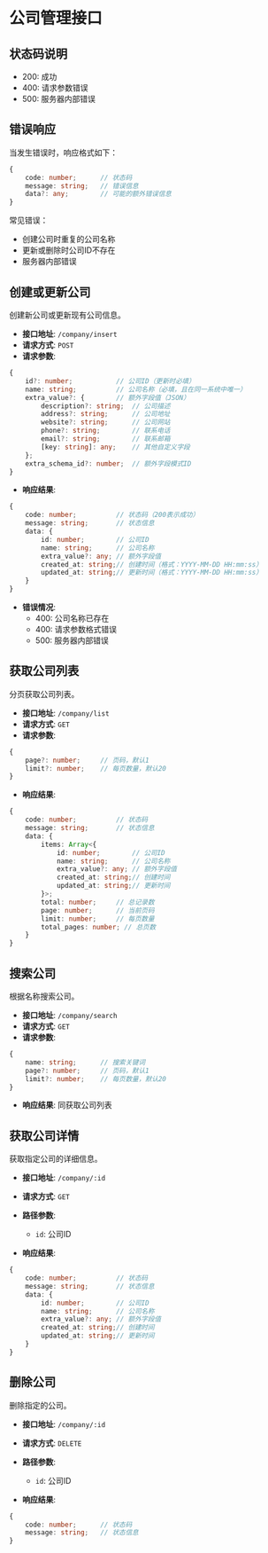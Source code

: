 # 公司管理接口

## 状态码说明

- 200: 成功
- 400: 请求参数错误
- 500: 服务器内部错误

## 错误响应

当发生错误时，响应格式如下：

```typescript
{
    code: number;      // 状态码
    message: string;   // 错误信息
    data?: any;        // 可能的额外错误信息
}
```

常见错误：
- 创建公司时重复的公司名称
- 更新或删除时公司ID不存在
- 服务器内部错误

## 创建或更新公司

创建新公司或更新现有公司信息。

- **接口地址**: `/company/insert`
- **请求方式**: `POST`
- **请求参数**:

```typescript
{
    id?: number;           // 公司ID（更新时必填）
    name: string;          // 公司名称（必填，且在同一系统中唯一）
    extra_value?: {        // 额外字段值（JSON）
        description?: string;  // 公司描述
        address?: string;      // 公司地址
        website?: string;      // 公司网站
        phone?: string;        // 联系电话
        email?: string;        // 联系邮箱
        [key: string]: any;    // 其他自定义字段
    };
    extra_schema_id?: number;  // 额外字段模式ID
}
```

- **响应结果**:

```typescript
{
    code: number;          // 状态码（200表示成功）
    message: string;       // 状态信息
    data: {
        id: number;        // 公司ID
        name: string;      // 公司名称
        extra_value?: any; // 额外字段值
        created_at: string;// 创建时间（格式：YYYY-MM-DD HH:mm:ss）
        updated_at: string;// 更新时间（格式：YYYY-MM-DD HH:mm:ss）
    }
}
```

- **错误情况**:
  - 400: 公司名称已存在
  - 400: 请求参数格式错误
  - 500: 服务器内部错误

## 获取公司列表

分页获取公司列表。

- **接口地址**: `/company/list`
- **请求方式**: `GET`
- **请求参数**:

```typescript
{
    page?: number;     // 页码，默认1
    limit?: number;    // 每页数量，默认20
}
```

- **响应结果**:

```typescript
{
    code: number;          // 状态码
    message: string;       // 状态信息
    data: {
        items: Array<{
            id: number;        // 公司ID
            name: string;      // 公司名称
            extra_value?: any; // 额外字段值
            created_at: string;// 创建时间
            updated_at: string;// 更新时间
        }>;
        total: number;     // 总记录数
        page: number;      // 当前页码
        limit: number;     // 每页数量
        total_pages: number; // 总页数
    }
}
```

## 搜索公司

根据名称搜索公司。

- **接口地址**: `/company/search`
- **请求方式**: `GET`
- **请求参数**:

```typescript
{
    name: string;      // 搜索关键词
    page?: number;     // 页码，默认1
    limit?: number;    // 每页数量，默认20
}
```

- **响应结果**: 同获取公司列表

## 获取公司详情

获取指定公司的详细信息。

- **接口地址**: `/company/:id`
- **请求方式**: `GET`
- **路径参数**:
  - `id`: 公司ID

- **响应结果**:

```typescript
{
    code: number;          // 状态码
    message: string;       // 状态信息
    data: {
        id: number;        // 公司ID
        name: string;      // 公司名称
        extra_value?: any; // 额外字段值
        created_at: string;// 创建时间
        updated_at: string;// 更新时间
    }
}
```

## 删除公司

删除指定的公司。

- **接口地址**: `/company/:id`
- **请求方式**: `DELETE`
- **路径参数**:
  - `id`: 公司ID

- **响应结果**:

```typescript
{
    code: number;      // 状态码
    message: string;   // 状态信息
}
``` 